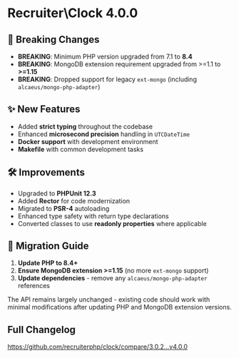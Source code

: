 # Recruiter\Clock 4.0.0

## 🚀 Breaking Changes

- **BREAKING**: Minimum PHP version upgraded from 7.1 to **8.4**
- **BREAKING**: MongoDB extension requirement upgraded from >=1.1 to **>=1.15**
- **BREAKING**: Dropped support for legacy `ext-mongo` (including `alcaeus/mongo-php-adapter`)

## ✨ New Features

- Added **strict typing** throughout the codebase
- Enhanced **microsecond precision** handling in `UTCDateTime`
- **Docker support** with development environment
- **Makefile** with common development tasks

## 🛠️ Improvements

- Upgraded to **PHPUnit 12.3**
- Added **Rector** for code modernization
- Migrated to **PSR-4** autoloading
- Enhanced type safety with return type declarations
- Converted classes to use **readonly properties** where applicable

## 🔄 Migration Guide

1. **Update PHP to 8.4+**
2. **Ensure MongoDB extension >=1.15** (no more `ext-mongo` support)
3. **Update dependencies** - remove any `alcaeus/mongo-php-adapter` references

The API remains largely unchanged - existing code should work with minimal modifications after updating PHP and MongoDB extension versions.

## Full Changelog

https://github.com/recruiterphp/clock/compare/3.0.2...v4.0.0
